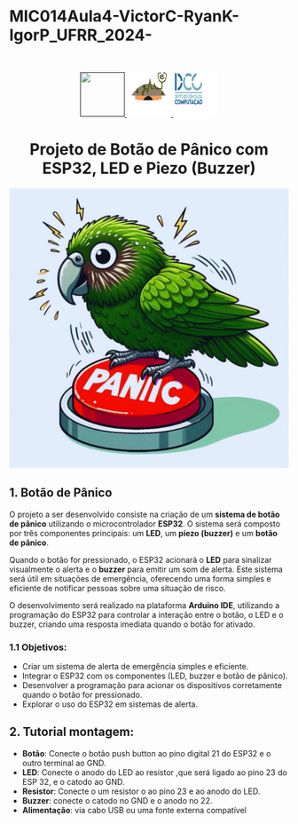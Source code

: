# MIC014Aula4-VictorC-RyanK-IgorP_UFRR_2024-
<br />  
<p align="center">
  <a href="">
    <img src="https://user-images.githubusercontent.com/49700354/114078715-a61b2f00-987f-11eb-8eef-6fd7cfc17d33.png" alt="" width="80" height="80">
    <img src="https://github.com/VictorH456/MIC014Aula2-VictorC-RyanK-IgorP_UFRR_2024/blob/main/imagens/maloca.png" alt="" width="80" height="80">
    <img src="https://github.com/VictorH456/MIC014Aula2-VictorC-RyanK-IgorP_UFRR_2024/blob/main/imagens/dcc.png" alt="" width="80" height="80">
  </a>
  <h1 align="center">Projeto de Botão de Pânico com ESP32, LED e Piezo (Buzzer)</h1>
  <p align="center">
    <img src="https://github.com/VictorH456/MIC014Aula2-VictorC-RyanK-IgorP_UFRR_2024/blob/main/imagens/kakapo.jpg">
    

## 1. Botão de Pânico

O projeto a ser desenvolvido consiste na criação de um **sistema de botão de pânico** utilizando o microcontrolador **ESP32**. O sistema será composto por três componentes principais: um **LED**, um **piezo (buzzer)** e um **botão de pânico**.

Quando o botão for pressionado, o ESP32 acionará o **LED** para sinalizar visualmente o alerta e o **buzzer** para emitir um som de alerta. Este sistema será útil em situações de emergência, oferecendo uma forma simples e eficiente de notificar pessoas sobre uma situação de risco.

O desenvolvimento será realizado na plataforma **Arduino IDE**, utilizando a programação do ESP32 para controlar a interação entre o botão, o LED e o buzzer, criando uma resposta imediata quando o botão for ativado.

### 1.1 Objetivos:
- Criar um sistema de alerta de emergência simples e eficiente.
- Integrar o ESP32 com os componentes (LED, buzzer e botão de pânico).
- Desenvolver a programação para acionar os dispositivos corretamente quando o botão for pressionado.
- Explorar o uso do ESP32 em sistemas de alerta.
## 2. Tutorial montagem:
- **Botão**: Conecte o botão push button ao pino digital 21 do ESP32 e o outro
 terminal ao GND.
- **LED**: Conecte o anodo do LED ao resistor ,que será ligado ao pino 23 do
 ESP 32, e o catodo ao GND.
- **Resistor**: Conecte o um resistor o ao pino 23 e ao anodo do LED.
- **Buzzer**: conecte o catodo no GND e o anodo no 22.
- **Alimentação**: via cabo USB ou uma fonte externa compatível
  </p>
</p>
</p>
